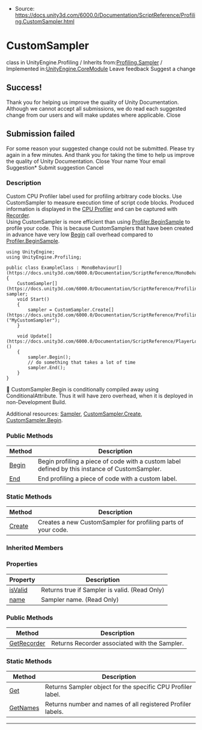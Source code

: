 * Source: https://docs.unity3d.com/6000.0/Documentation/ScriptReference/Profiling.CustomSampler.html

# CustomSampler
class in UnityEngine.Profiling
/
Inherits from:[Profiling.Sampler](https://docs.unity3d.com/6000.0/Documentation/ScriptReference/Profiling.Sampler.html)
/
Implemented in:[UnityEngine.CoreModule](https://docs.unity3d.com/6000.0/Documentation/ScriptReference/UnityEngine.CoreModule.html)
Leave feedback
Suggest a change
## Success!
Thank you for helping us improve the quality of Unity Documentation. Although we cannot accept all submissions, we do read each suggested change from our users and will make updates where applicable.
Close
## Submission failed
For some reason your suggested change could not be submitted. Please <a>try again</a> in a few minutes. And thank you for taking the time to help us improve the quality of Unity Documentation.
Close
Your name Your email Suggestion* Submit suggestion
Cancel
### Description
Custom CPU Profiler label used for profiling arbitrary code blocks.
Use CustomSampler to measure execution time of script code blocks. Produced information is displayed in the [CPU Profiler](https://docs.unity3d.com/6000.0/Documentation/Manual/ProfilerCPU.html) and can be captured with [Recorder](https://docs.unity3d.com/6000.0/Documentation/ScriptReference/Profiling.Recorder.html).  
Using CustomSampler is more efficient than using [Profiler.BeginSample](https://docs.unity3d.com/6000.0/Documentation/ScriptReference/Profiling.Profiler.BeginSample.html) to profile your code. This is because CustomSamplers that have been created in advance have very low [Begin](https://docs.unity3d.com/6000.0/Documentation/ScriptReference/Profiling.CustomSampler.Begin.html) call overhead compared to [Profiler.BeginSample](https://docs.unity3d.com/6000.0/Documentation/ScriptReference/Profiling.Profiler.BeginSample.html).
```
using UnityEngine;
using UnityEngine.Profiling;  
  
public class ExampleClass : MonoBehaviour[](https://docs.unity3d.com/6000.0/Documentation/ScriptReference/MonoBehaviour.html)
{
    CustomSampler[](https://docs.unity3d.com/6000.0/Documentation/ScriptReference/Profiling.CustomSampler.html) sampler;
    void Start()
    {
        sampler = CustomSampler.Create[](https://docs.unity3d.com/6000.0/Documentation/ScriptReference/Profiling.CustomSampler.Create.html)("MyCustomSampler");
    }  
  
    void Update[](https://docs.unity3d.com/6000.0/Documentation/ScriptReference/PlayerLoop.Update.html)()
    {
        sampler.Begin();
        // do something that takes a lot of time
        sampler.End();
    }
}

```

CustomSampler.Begin is conditionally compiled away using ConditionalAttribute. Thus it will have zero overhead, when it is deployed in non-Development Build.  
  
Additional resources: [Sampler](https://docs.unity3d.com/6000.0/Documentation/ScriptReference/Profiling.Sampler.html), [CustomSampler.Create](https://docs.unity3d.com/6000.0/Documentation/ScriptReference/Profiling.CustomSampler.Create.html), [CustomSampler.Begin](https://docs.unity3d.com/6000.0/Documentation/ScriptReference/Profiling.CustomSampler.Begin.html).
### Public Methods
Method | Description  
---|---  
[Begin](https://docs.unity3d.com/6000.0/Documentation/ScriptReference/Profiling.CustomSampler.Begin.html) | Begin profiling a piece of code with a custom label defined by this instance of CustomSampler.  
[End](https://docs.unity3d.com/6000.0/Documentation/ScriptReference/Profiling.CustomSampler.End.html) | End profiling a piece of code with a custom label.  
### Static Methods
Method | Description  
---|---  
[Create](https://docs.unity3d.com/6000.0/Documentation/ScriptReference/Profiling.CustomSampler.Create.html) | Creates a new CustomSampler for profiling parts of your code.  
### Inherited Members
### Properties
Property | Description  
---|---  
[isValid](https://docs.unity3d.com/6000.0/Documentation/ScriptReference/Profiling.Sampler-isValid.html) | Returns true if Sampler is valid. (Read Only)  
[name](https://docs.unity3d.com/6000.0/Documentation/ScriptReference/Profiling.Sampler-name.html) | Sampler name. (Read Only)  
### Public Methods
Method | Description  
---|---  
[GetRecorder](https://docs.unity3d.com/6000.0/Documentation/ScriptReference/Profiling.Sampler.GetRecorder.html) | Returns Recorder associated with the Sampler.  
### Static Methods
Method | Description  
---|---  
[Get](https://docs.unity3d.com/6000.0/Documentation/ScriptReference/Profiling.Sampler.Get.html) | Returns Sampler object for the specific CPU Profiler label.  
[GetNames](https://docs.unity3d.com/6000.0/Documentation/ScriptReference/Profiling.Sampler.GetNames.html) | Returns number and names of all registered Profiler labels.  
* * *
